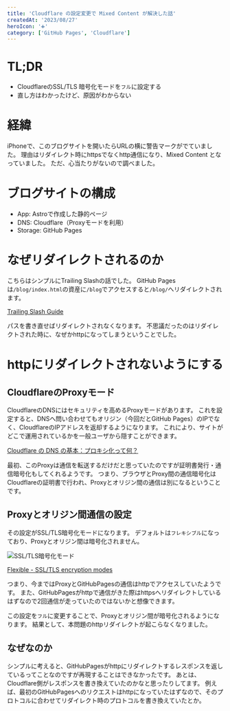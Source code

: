 ```yaml
---
title: 'Cloudflare の設定変更で Mixed Content が解決した話'
createdAt: '2023/08/27'
heroIcon: '➕'
category: ['GitHub Pages', 'Cloudflare']
---
```


# TL;DR 
- CloudflareのSSL/TLS 暗号化モードを`フル`に設定する
- 直し方はわかったけど、原因がわからない

# 経緯
iPhoneで、このブログサイトを開いたらURLの横に警告マークがでていました。
理由はリダイレクト時にhttpsでなくhttp通信になり、Mixed Content となっていました。
ただ、心当たりがないので調べました。

# ブログサイトの構成
- App: Astroで作成した静的ページ
- DNS: Cloudflare（Proxyモードを利用）
- Storage: GitHub Pages

# なぜリダイレクトされるのか
こちらはシンプルにTrailing Slashの話でした。
GitHub Pagesは`/blog/index.html`の資産に`/blog`でアクセスすると`/blog/`へリダイレクトされます。
  
[Trailing Slash Guide](https://github.com/slorber/trailing-slash-guide)
  
パスを書き直せばリダイレクトされなくなります。
不思議だったのはリダイレクトされた時に、なぜかhttpになってしまうということでした。

# httpにリダイレクトされないようにする
## CloudflareのProxyモード
CloudflareのDNSにはセキュリティを高めるProxyモードがあります。
これを設定すると、DNSへ問い合わせてもオリジン（今回だとGitHub Pages）のIPでなく、CloudflareのIPアドレスを返却するようになります。
これにより、サイトがどこで運用されているかを一般ユーザから隠すことができます。
  
[Cloudflare の DNS の基本：プロキシ化って何？](https://dev.classmethod.jp/articles/cloudflare-dns-basics-what-is-proxy/)
  
最初、このProxyは通信を転送するだけだと思っていたのですが証明書発行・通信暗号化もしてくれるようです。
つまり、ブラウザとProxy間の通信暗号化はCloudflareの証明書で行われ、Proxyとオリジン間の通信は別になるということです。

## Proxyとオリジン間通信の設定
その設定がSSL/TLS暗号化モードになります。
デフォルトは`フレキシブル`になっており、Proxyとオリジン間は暗号化されません。

![SSL/TLS暗号化モード](../../../blog/0002/ssl-tls-mode.png)

[Flexible - SSL/TLS encryption modes](https://developers.cloudflare.com/ssl/origin-configuration/ssl-modes/flexible/)

つまり、今まではProxyとGitHubPagesの通信はhttpでアクセスしていたようです。
また、GitHubPagesがhttpで通信がきた際はhttpsへリダイレクトしているはずなので2回通信が走っていたのではないかと想像できます。
  
この設定を`フル`に変更することで、Proxyとオリジン間が暗号化されるようになります。
結果として、本問題のhttpリダイレクトが起こらなくなりました。

## なぜなのか
シンプルに考えると、GitHubPagesがhttpにリダイレクトするレスポンスを返しているってことなのですが再現することはできなかったです。
あとは、Cloudflare側がレスポンスを書き換えていたのかなと思ったりしてます。
例えば、最初のGitHubPagesへのリクエストはhttpになっていたはずなので、そのプロトコルに合わせてリダイレクト時のプロトコルを書き換えていたとか。

